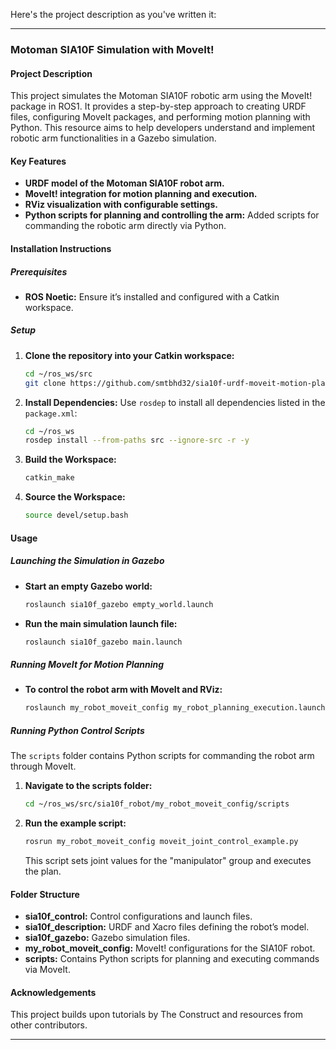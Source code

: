 Here's the project description as you've written it:

---

### Motoman SIA10F Simulation with MoveIt!

#### Project Description
This project simulates the Motoman SIA10F robotic arm using the MoveIt! package in ROS1. It provides a step-by-step approach to creating URDF files, configuring MoveIt packages, and performing motion planning with Python. This resource aims to help developers understand and implement robotic arm functionalities in a Gazebo simulation.

#### Key Features
- **URDF model of the Motoman SIA10F robot arm.**
- **MoveIt! integration for motion planning and execution.**
- **RViz visualization with configurable settings.**
- **Python scripts for planning and controlling the arm:** Added scripts for commanding the robotic arm directly via Python.

#### Installation Instructions

##### Prerequisites
- **ROS Noetic:** Ensure it’s installed and configured with a Catkin workspace.

##### Setup
1. **Clone the repository into your Catkin workspace:**
    ```bash
    cd ~/ros_ws/src
    git clone https://github.com/smtbhd32/sia10f-urdf-moveit-motion-planning.git
    ```

2. **Install Dependencies:** Use `rosdep` to install all dependencies listed in the `package.xml`:
    ```bash
    cd ~/ros_ws
    rosdep install --from-paths src --ignore-src -r -y
    ```

3. **Build the Workspace:**
    ```bash
    catkin_make
    ```

4. **Source the Workspace:**
    ```bash
    source devel/setup.bash
    ```

#### Usage

##### Launching the Simulation in Gazebo
- **Start an empty Gazebo world:**
    ```bash
    roslaunch sia10f_gazebo empty_world.launch
    ```
- **Run the main simulation launch file:**
    ```bash
    roslaunch sia10f_gazebo main.launch
    ```

##### Running MoveIt for Motion Planning
- **To control the robot arm with MoveIt and RViz:**
    ```bash
    roslaunch my_robot_moveit_config my_robot_planning_execution.launch
    ```

##### Running Python Control Scripts
The `scripts` folder contains Python scripts for commanding the robot arm through MoveIt.

1. **Navigate to the scripts folder:**
    ```bash
    cd ~/ros_ws/src/sia10f_robot/my_robot_moveit_config/scripts
    ```

2. **Run the example script:**
    ```bash
    rosrun my_robot_moveit_config moveit_joint_control_example.py
    ```
    This script sets joint values for the "manipulator" group and executes the plan.

#### Folder Structure
- **sia10f_control:** Control configurations and launch files.
- **sia10f_description:** URDF and Xacro files defining the robot’s model.
- **sia10f_gazebo:** Gazebo simulation files.
- **my_robot_moveit_config:** MoveIt! configurations for the SIA10F robot.
- **scripts:** Contains Python scripts for planning and executing commands via MoveIt.

#### Acknowledgements
This project builds upon tutorials by The Construct and resources from other contributors.

---
